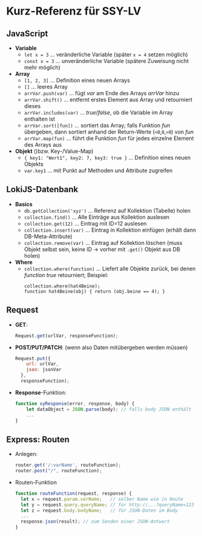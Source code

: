 # Kurz-Referenz für SSY-LV

## JavaScript

* **Variable**
  * `let x = 3` ... veränderliche Variable (später `x = 4` setzen möglich)
  * `const x = 3` ... unveränderliche Variable (spätere Zuweisung nicht mehr möglich)
* **Array**
  * `[1, 2, 3]` ... Definition eines neuen Arrays
  * `[]` ... leeres Array
  * `arrVar.push(var)`  ... fügt *var* am Ende des Arrays *arrVar* hinzu
  * `arrVar.shift()` ... entfernt erstes Element aus Array und retourniert dieses
  * `arrVar.includes(var)` ... *true*/*false*, ob die Variable im Array enthalten ist
  * `arrVar.sort([fun])` ... sortiert das Array; falls Funktion *fun* übergeben, dann sortiert anhand der Return-Werte (`<0`,`0`,`>0`) von *fun*
  * `arrVar.map(fun)`  ... führt die Funktion *fun* für jedes einzelne Element des Arrays aus
* **Objekt** ()bzw. Key-/Value-Map)
  * `{ key1: "Wert1", key2: 7, key3: true }` ... Definition eines neuen Objekts
  * `var.key1` ... mit Punkt auf Methoden und Attribute zugreifen


## LokiJS-Datenbank

* **Basics**
  * `db.getCollection('xyz')` ... Referenz auf Kollektion (Tabelle) holen
  * `collection.find()` ... Alle Einträge aus Kollektion auslesen
  * `collection.get(12)` ... Eintrag mit ID=12 auslesen
  * `collection.insert(var)` ... Eintrag in Kollektion einfügen (erhält dann DB-Meta-Attribute)
  * `collection.remove(var)` ... Eintrag auf Kollektion löschen
    (muss Objekt selbst sein, keine ID → vorher mit `.get()` Objekt aus DB holen)
* **Where**
  * `collection.where(function)` ... Liefert alle Objekte zurück, bei denen *function* *true* retourniert;
    Beispiel:
    ```
    collection.where(hat4Beine);
    function hat4Beine(obj) { return (obj.beine == 4); }
    ```


## Request 

* **GET**: 
  ```javascript
  Request.get(urlVar, responseFunction);
  ```
* **POST/PUT/PATCH**: (wenn also Daten mitübergeben werden müssen)
  ```javascript
  Request.put({
      url: urlVar,
      json: jsonVar
    },
    responseFunction);
  ```
* **Response**-Funktion:
  ```javascript
  function xyResponse(error, response, body) {
      let dataObject = JSON.parse(body); // falls body JSON enthält
      ...
  }
  ```
  
  
## Express: Routen

* Anlegen:
  ```javascript
  router.get('/:varName', routeFunction);
  router.post("/", routeFunction);
  ```
* Routen-Funktion
  ```javascript
  function routeFunction(request, response) {
    let x = request.param.varName;   // selber Name wie in Route
    let y = request.query.queryName; // für http://...?queryName=123
    let z = request.body.bodyName;   // für JSON-Daten im Body
    ...
    response.json(result); // zum Senden einer JSON-Antwort
  }
  ```